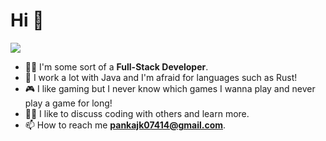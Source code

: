 <h1 align="start">Hi 👋</h1>
<p align="start">
<img src="https://readme-typing-svg.herokuapp.com/?color=FFFFFF&width=380&height=45&lines=I'm+Pankaj+Kumar;Nice+To+Meet+You+...&center=false&font=bold&vCenter=false&startDelay=0&align=left"></a>
</p>

- 👨‍💻 I'm some sort of a **Full-Stack Developer**.
- 🌱 I work a lot with Java and I'm afraid for languages such as Rust!
- 🎮 I like gaming but I never know which games I wanna play and never play a game for long!
- 👯‍♀️ I like to discuss coding with others and learn more.
- 📫 How to reach me **pankajk07414@gmail.com**.
<!---
bytescom/bytescom is a ✨ special ✨ repository because its `README.md` (this file) appears on your GitHub profile.
You can click the Preview link to take a look at your changes.
I'm+Full+Stack+Developer;Exploring+Digital+Design
--->
